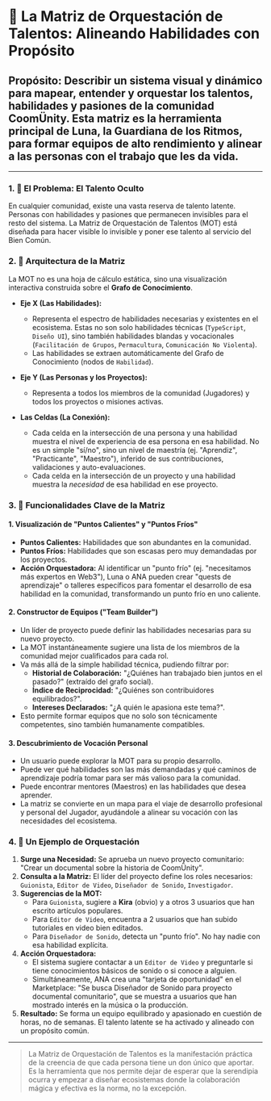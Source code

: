 # 🎼 La Matriz de Orquestación de Talentos: Alineando Habilidades con Propósito

## **Propósito:** Describir un sistema visual y dinámico para mapear, entender y orquestar los talentos, habilidades y pasiones de la comunidad CoomÜnity. Esta matriz es la herramienta principal de Luna, la Guardiana de los Ritmos, para formar equipos de alto rendimiento y alinear a las personas con el trabajo que les da vida.

---

### **1. 📜 El Problema: El Talento Oculto**

En cualquier comunidad, existe una vasta reserva de talento latente. Personas con habilidades y pasiones que permanecen invisibles para el resto del sistema. La Matriz de Orquestación de Talentos (MOT) está diseñada para hacer visible lo invisible y poner ese talento al servicio del Bien Común.

### **2. 🤖 Arquitectura de la Matriz**

La MOT no es una hoja de cálculo estática, sino una visualización interactiva construida sobre el **Grafo de Conocimiento**.

-   **Eje X (Las Habilidades):**
    -   Representa el espectro de habilidades necesarias y existentes en el ecosistema. Estas no son solo habilidades técnicas (`TypeScript`, `Diseño UI`), sino también habilidades blandas y vocacionales (`Facilitación de Grupos`, `Permacultura`, `Comunicación No Violenta`).
    -   Las habilidades se extraen automáticamente del Grafo de Conocimiento (nodos de `Habilidad`).

-   **Eje Y (Las Personas y los Proyectos):**
    -   Representa a todos los miembros de la comunidad (Jugadores) y todos los proyectos o misiones activas.

-   **Las Celdas (La Conexión):**
    -   Cada celda en la intersección de una persona y una habilidad muestra el nivel de experiencia de esa persona en esa habilidad. No es un simple "sí/no", sino un nivel de maestría (ej. "Aprendiz", "Practicante", "Maestro"), inferido de sus contribuciones, validaciones y auto-evaluaciones.
    -   Cada celda en la intersección de un proyecto y una habilidad muestra la *necesidad* de esa habilidad en ese proyecto.

### **3. 🌱 Funcionalidades Clave de la Matriz**

#### **1. Visualización de "Puntos Calientes" y "Puntos Fríos"**
-   **Puntos Calientes:** Habilidades que son abundantes en la comunidad.
-   **Puntos Fríos:** Habilidades que son escasas pero muy demandadas por los proyectos.
-   **Acción Orquestadora:** Al identificar un "punto frío" (ej. "necesitamos más expertos en Web3"), Luna o ANA pueden crear "quests de aprendizaje" o talleres específicos para fomentar el desarrollo de esa habilidad en la comunidad, transformando un punto frío en uno caliente.

#### **2. Constructor de Equipos ("Team Builder")**
-   Un líder de proyecto puede definir las habilidades necesarias para su nuevo proyecto.
-   La MOT instantáneamente sugiere una lista de los miembros de la comunidad mejor cualificados para cada rol.
-   Va más allá de la simple habilidad técnica, pudiendo filtrar por:
    -   **Historial de Colaboración:** "¿Quiénes han trabajado bien juntos en el pasado?" (extraído del grafo social).
    -   **Índice de Reciprocidad:** "¿Quiénes son contribuidores equilibrados?".
    -   **Intereses Declarados:** "¿A quién le apasiona este tema?".
-   Esto permite formar equipos que no solo son técnicamente competentes, sino también humanamente compatibles.

#### **3. Descubrimiento de Vocación Personal**
-   Un usuario puede explorar la MOT para su propio desarrollo.
-   Puede ver qué habilidades son las más demandadas y qué caminos de aprendizaje podría tomar para ser más valioso para la comunidad.
-   Puede encontrar mentores (Maestros) en las habilidades que desea aprender.
-   La matriz se convierte en un mapa para el viaje de desarrollo profesional y personal del Jugador, ayudándole a alinear su vocación con las necesidades del ecosistema.

### **4. 🤝 Un Ejemplo de Orquestación**

1.  **Surge una Necesidad:** Se aprueba un nuevo proyecto comunitario: "Crear un documental sobre la historia de CoomÜnity".
2.  **Consulta a la Matriz:** El líder del proyecto define los roles necesarios: `Guionista`, `Editor de Video`, `Diseñador de Sonido`, `Investigador`.
3.  **Sugerencias de la MOT:**
    -   Para `Guionista`, sugiere a **Kira** (obvio) y a otros 3 usuarios que han escrito artículos populares.
    -   Para `Editor de Video`, encuentra a 2 usuarios que han subido tutoriales en video bien editados.
    -   Para `Diseñador de Sonido`, detecta un "punto frío". No hay nadie con esa habilidad explícita.
4.  **Acción Orquestadora:**
    -   El sistema sugiere contactar a un `Editor de Video` y preguntarle si tiene conocimientos básicos de sonido o si conoce a alguien.
    -   Simultáneamente, ANA crea una "tarjeta de oportunidad" en el Marketplace: "Se busca Diseñador de Sonido para proyecto documental comunitario", que se muestra a usuarios que han mostrado interés en la música o la producción.
5.  **Resultado:** Se forma un equipo equilibrado y apasionado en cuestión de horas, no de semanas. El talento latente se ha activado y alineado con un propósito común.

---

> La Matriz de Orquestación de Talentos es la manifestación práctica de la creencia de que cada persona tiene un don único que aportar. Es la herramienta que nos permite dejar de esperar que la serendipia ocurra y empezar a diseñar ecosistemas donde la colaboración mágica y efectiva es la norma, no la excepción. 
